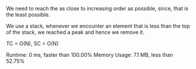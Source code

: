 We need to reach the as close to increasing order as possible, since, that is the least possible.

We use a stack, whenever we encounter an element that is less than the top of the stack, 
we reached a peak and hence we remove it.

TC = O(N), SC = O(N)

Runtime: 0 ms, faster than 100.00%
Memory Usage: 7.1 MB, less than 52.75%

